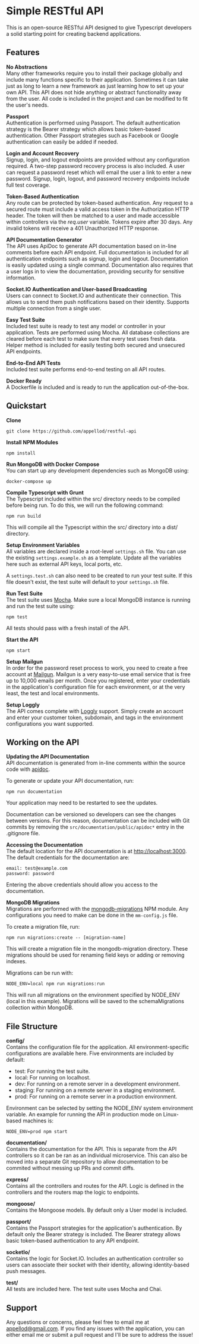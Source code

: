 # Simple RESTful API
This is an open-source RESTful API designed to give Typescript developers a solid
starting point for creating backend applications.

## Features

**No Abstractions**  
Many other frameworks require you to install their package globally and include
many functions specific to their application. Sometimes it can take just as long
to learn a new framework as just learning how to set up your own API. This API
does not hide anything or abstract functionality away from the user. All code
is included in the project and can be modified to fit the user's needs.

**Passport**  
Authentication is performed using Passport. The default authentication strategy
is the Bearer strategy which allows basic token-based authentication. Other
Passport strategies such as Facebook or Google authentication can easily be
added if needed.

**Login and Account Recovery**  
Signup, login, and logout endpoints are provided without any configuration required.
A two-step password recovery process is also included. A user can request a password
reset which will email the user a link to enter a new password. Signup, login,
logout, and password recovery endpoints include full test coverage.

**Token-Based Authentication**  
Any route can be protected by token-based authentication. Any request to a
secured route must include a valid access token in the Authorization HTTP
header. The token will then be matched to a user and made accessible within
controllers via the *req.user* variable. Tokens expire after 30 days. Any invalid
tokens will receive a 401 Unauthorized HTTP response.

**API Documentation Generator**  
The API uses ApiDoc to generate API documentation based on in-line comments
before each API endpoint. Full documentation is included for all authentication
endpoints such as signup, login and logout. Documentation is easily updated
using a single command. Documentation also requires that a user logs in to
view the documentation, providing security for sensitive information.

**Socket.IO Authentication and User-based Broadcasting**  
Users can connect to Socket.IO and authenticate their connection. This allows us to send
them push notifications based on their identity. Supports multiple connection from a single user. 

**Easy Test Suite**  
Included test suite is ready to test any model or controller in your application.
Tests are performed using Mocha. All database collections are cleared before
each test to make sure that every test uses fresh data. Helper method is
included for easily testing both secured and unsecured API endpoints.

**End-to-End API Tests**  
Included test suite performs end-to-end testing on all API routes.

**Docker Ready**  
A Dockerfile is included and is ready to run the application out-of-the-box.


## Quickstart

**Clone**  
```
git clone https://github.com/appellod/restful-api
```

**Install NPM Modules**  
```
npm install
```

**Run MongoDB with Docker Compose**  
You can start up any development dependencies such as MongoDB using:
```
docker-compose up
```

**Compile Typescript with Grunt**  
The Typescript included within the src/ directory needs to be compiled before being run. To do this, we will
run the following command:
```
npm run build
```
This will compile all the Typescript within the src/ directory into a dist/ directory. 

**Setup Environment Variables**  
All variables are declared inside a root-level `settings.sh` file. You can use the existing `settings.example.sh`
as a template. Update all the variables here such as external API keys, local ports, etc.

A `settings.test.sh` can also need to be created to run your test suite. If this file doesn't exist, the test suite
will default to your `settings.sh` file.

**Run Test Suite**  
The test suite uses [Mocha](https://mochajs.org/). Make sure a local MongoDB instance is running and run
the test suite using:
```
npm test
```
All tests should pass with a fresh install of the API.

**Start the API**  
```
npm start
```

**Setup Mailgun**  
In order for the password reset process to work, you need to create a free
account at [Mailgun](https://www.mailgun.com/). Mailgun is a very easy-to-use
email service that is free up to 10,000 emails per month. Once you registered,
enter your credentials in the application's configuration file for each
environment, or at the very least, the test and local environments.

**Setup Loggly**  
The API comes complete with [Loggly](https://www.loggly.com) support. Simply create an account and enter your
customer token, subdomain, and tags in the environment configurations you want supported.

## Working on the API

**Updating the API Documentation**  
API documentation is generated from in-line comments within the source code with [apidoc](http://apidocjs.com/).  

To generate or update your API documentation, run:
```
npm run documentation
```
Your application may need to be restarted to see the updates.

Documentation can be versioned so developers can see the changes between versions. For this reason,
documentation can be included with Git commits by removing the `src/documentation/public/apidoc*` entry in the 
.gitignore file.

**Accessing the Documentation**  
The default location for the API documentation is at
[http://localhost:3000](http://localhost:3000). The default credentials for the
documentation are:
```
email: test@example.com  
password: password
```
Entering the above credentials should allow you access to the documentation.

**MongoDB Migrations**  
Migrations are performed with the [mongodb-migrations](https://github.com/emirotin/mongodb-migrations) NPM module. 
Any configurations you need to make can be done in the `mm-config.js` file.

To create a migration file, run:
```
npm run migrations:create -- [migration-name]
```
This will create a migration file in the mongodb-migration directory. These migrations should be used for renaming
field keys or adding or removing indexes.

Migrations can be run with:
```
NODE_ENV=local npm run migrations:run
```
This will run all migrations on the environment specified by NODE_ENV (local in this example). Migrations will be saved 
to the schemaMigrations collection within MongoDB.

## File Structure

**config/**  
Contains the configuration file for the application. All environment-specific
configurations are available here. Five environments are included by default:
* test: For running the test suite.
* local: For running on localhost.
* dev: For running on a remote server in a development environment.
* staging: For running on a remote server in a staging environment.
* prod: For running on a remote server in a production environment.

Environment can be selected by setting the NODE_ENV system environment variable.
An example for running the API in production mode on Linux-based machines is:
```
NODE_ENV=prod npm start
```

**documentation/**  
Contains the documentation for the API. This is separate from the API controllers so it can be ran as an individual
microservice. This can also be moved into a separate Git repository to allow documentation to be commited without messing
up PRs and commit diffs.

**express/**  
Contains all the controllers and routes for the API. Logic is defined in the controllers and the routers map the logic
to endpoints.

**mongoose/**  
Contains the Mongoose models. By default only a User model is included.

**passport/**  
Contains the Passport strategies for the application's authentication.
By default only the Bearer strategy is included. The Bearer strategy allows
basic token-based authentication to any API endpoint.

**socketIo/**  
Contains the logic for Socket.IO. Includes an authentication controller so users
can associate their socket with their identity, allowing identity-based push messages.

**test/**  
All tests are included here. The test suite uses Mocha and Chai.

## Support
Any questions or concerns, please feel free to email me at appellod@gmail.com.
If you find any issues with the application, you can either email me or submit
a pull request and I'll be sure to address the issue!
